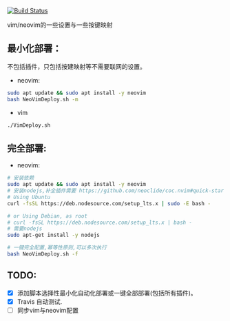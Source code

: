 [![Build Status](https://app.travis-ci.com/Zhang1933/vimrc.svg?branch=main)](https://app.travis-ci.com/Zhang1933/vimrc)

vim/neovim的一些设置与一些按键映射

## 最小化部署：

不包括插件，只包括按建映射等不需要联网的设置。

* neovim:
```bash
sudo apt update && sudo apt install -y neovim
bash NeoVimDeploy.sh -m
```

* vim
```bash
./VimDeploy.sh
```
## 完全部署:

* neovim:


```bash
# 安装依赖
sudo apt update && sudo apt install -y neovim
# 安装nodejs,补全插件需要 https://github.com/neoclide/coc.nvim#quick-start
# Using Ubuntu
curl -fsSL https://deb.nodesource.com/setup_lts.x | sudo -E bash -

# or Using Debian, as root
# curl -fsSL https://deb.nodesource.com/setup_lts.x | bash -
# 需要nodejs
sudo apt-get install -y nodejs

# 一键完全配置,幂等性原则,可以多次执行
bash NeoVimDeploy.sh -f
```


## TODO:
* [x] 添加脚本选择性最小化自动化部署或一键全部部署(包括所有插件)。
* [x] Travis 自动测试.
* [ ] 同步vim与neovim配置
